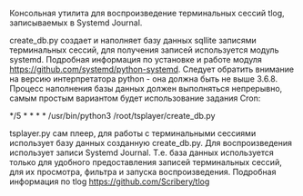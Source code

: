 Консольная утилита для воспроизведение терминальных сессий tlog, записываемых в Systemd Journal.

create_db.py создает и наполняет базу данных sqllite записями терминальных сессий, для получения записей используется модуль systemd. Подробная информация по установке и работе модуля https://github.com/systemd/python-systemd. Следует обратить внимание на версию интерпретатора python - она должна быть не выше 3.6.8. Процесс наполнения базы данных должен выполняться непрерывно, самым простым вариантом будет использование задания Cron:

*/5 * * * * /usr/bin/python3 /root/tsplayer/create_db.py

tsplayer.py сам плеер, для работы с терминальными сессиями использует базу данных созданную create_db.py. Для воспроизведения использует записи Systemd Journal. Т.е. база данных используется только для удобного предоставления записей терминальных сессий, для их просмотра, фильтра и запуска воспроизведения. Подробная информация по tlog https://github.com/Scribery/tlog

